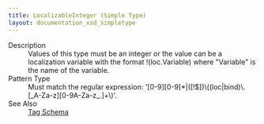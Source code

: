 ```yaml
---
title: LocalizableInteger (Simple Type)
layout: documentation_xsd_simpletype
---
```

<dl>
  <dt>Description</dt>
  <dd>Values of this type must be an integer or the value can be a localization variable with the format !(loc.Variable) where "Variable" is the name of the variable.</dd>
  <dt>Pattern Type</dt>
  <dd>Must match the regular expression: '[0-9][0-9]*|([!$])\((loc|bind)\.[_A-Za-z][0-9A-Za-z_.]+\)'.</dd>
  <dt>See Also</dt>
  <dd>
    <a href="../tag">Tag Schema</a>
  </dd>
</dl>
